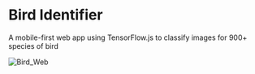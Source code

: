 # Bird Identifier

A mobile-first web app using TensorFlow.js to classify images for 900+ species of bird

![Bird_Web](https://user-images.githubusercontent.com/123252597/215340238-6ae011a7-fd2d-4185-8416-39d48f19913d.png)
